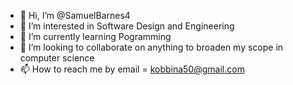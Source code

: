- 👋 Hi, I’m @SamuelBarnes4
- 👀 I’m interested in Software Design and Engineering
- 🌱 I’m currently learning Pogramming
- 💞️ I’m looking to collaborate on anything to broaden my scope in computer science
- 📫 How to reach me by email = kobbina50@gmail.com 

<!---
SamuelBarnes4/SamuelBarnes4 is a ✨ special ✨ repository because its `README.md` (this file) appears on your GitHub profile.
You can click the Preview link to take a look at your changes.
--->

